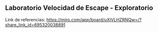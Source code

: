 ## Laboratorio Velocidad de Escape - Exploratorio 

Link de referencias: https://miro.com/app/board/uXjVLHZRNQw=/?share_link_id=695320038891
